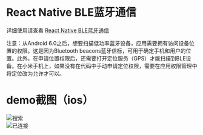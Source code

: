# React Native BLE蓝牙通信
详细使用请查看 [React Native BLE蓝牙通信](http://blog.csdn.net/withings/article/details/71378562)

注意：从Android 6.0之后，想要扫描低功率蓝牙设备，应用需要拥有访问设备位置的权限。这是因为Bluetooth beacons蓝牙信标，可用于确定手机和用户的位置。此外，在申请位置权限后，还需要打开定位服务（GPS）才能扫描到BLE设备。在小米手机上，如果没有在代码中手动申请定位权限，需要在应用权限管理中将定位改为允许才可以。

# demo截图（ios）
![搜索](https://github.com/zhanguangao/react-native-ble-manager-demo/blob/master/screenshot/scan.png?raw=true)
<br>
![已连接](https://github.com/zhanguangao/react-native-ble-manager-demo/blob/master/screenshot/connect.png?raw=true)

